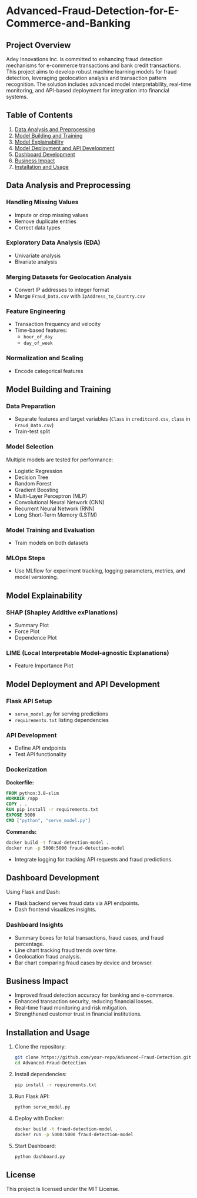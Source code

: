 # Advanced-Fraud-Detection-for-E-Commerce-and-Banking
## Project Overview

Adey Innovations Inc. is committed to enhancing fraud detection mechanisms for e-commerce transactions and bank credit transactions. This project aims to develop robust machine learning models for fraud detection, leveraging geolocation analysis and transaction pattern recognition. The solution includes advanced model interpretability, real-time monitoring, and API-based deployment for integration into financial systems.

## Table of Contents

1. [Data Analysis and Preprocessing](#data-analysis-and-preprocessing)
2. [Model Building and Training](#model-building-and-training)
3. [Model Explainability](#model-explainability)
4. [Model Deployment and API Development](#model-deployment-and-api-development)
5. [Dashboard Development](#dashboard-development)
6. [Business Impact](#business-impact)
7. [Installation and Usage](#installation-and-usage)

## Data Analysis and Preprocessing

### Handling Missing Values

- Impute or drop missing values
- Remove duplicate entries
- Correct data types

### Exploratory Data Analysis (EDA)

- Univariate analysis
- Bivariate analysis

### Merging Datasets for Geolocation Analysis

- Convert IP addresses to integer format
- Merge `Fraud_Data.csv` with `IpAddress_to_Country.csv`

### Feature Engineering

- Transaction frequency and velocity
- Time-based features:
  - `hour_of_day`
  - `day_of_week`

### Normalization and Scaling

- Encode categorical features

## Model Building and Training

### Data Preparation

- Separate features and target variables (`Class` in `creditcard.csv`, `class` in `Fraud_Data.csv`)
- Train-test split

### Model Selection

Multiple models are tested for performance:

- Logistic Regression
- Decision Tree
- Random Forest
- Gradient Boosting
- Multi-Layer Perceptron (MLP)
- Convolutional Neural Network (CNN)
- Recurrent Neural Network (RNN)
- Long Short-Term Memory (LSTM)

### Model Training and Evaluation

- Train models on both datasets

### MLOps Steps

- Use MLflow for experiment tracking, logging parameters, metrics, and model versioning.

## Model Explainability

### SHAP (Shapley Additive exPlanations)

- Summary Plot
- Force Plot
- Dependence Plot

### LIME (Local Interpretable Model-agnostic Explanations)

- Feature Importance Plot

## Model Deployment and API Development

### Flask API Setup

- `serve_model.py` for serving predictions
- `requirements.txt` listing dependencies

### API Development

- Define API endpoints
- Test API functionality

### Dockerization

**Dockerfile:**

```dockerfile
FROM python:3.8-slim
WORKDIR /app
COPY . .
RUN pip install -r requirements.txt
EXPOSE 5000
CMD ["python", "serve_model.py"]
```

**Commands:**

```sh
docker build -t fraud-detection-model .
docker run -p 5000:5000 fraud-detection-model
```

- Integrate logging for tracking API requests and fraud predictions.

## Dashboard Development

Using Flask and Dash:

- Flask backend serves fraud data via API endpoints.
- Dash frontend visualizes insights.

### Dashboard Insights

- Summary boxes for total transactions, fraud cases, and fraud percentage.
- Line chart tracking fraud trends over time.
- Geolocation fraud analysis.
- Bar chart comparing fraud cases by device and browser.

## Business Impact

- Improved fraud detection accuracy for banking and e-commerce.
- Enhanced transaction security, reducing financial losses.
- Real-time fraud monitoring and risk mitigation.
- Strengthened customer trust in financial institutions.

## Installation and Usage

1. Clone the repository:
   ```sh
   git clone https://github.com/your-repo/Advanced-Fraud-Detection.git
   cd Advanced-Fraud-Detection
   ```
2. Install dependencies:
   ```sh
   pip install -r requirements.txt
   ```
3. Run Flask API:
   ```sh
   python serve_model.py
   ```
4. Deploy with Docker:
   ```sh
   docker build -t fraud-detection-model .
   docker run -p 5000:5000 fraud-detection-model
   ```
5. Start Dashboard:
   ```sh
   python dashboard.py
   ```

## License

This project is licensed under the MIT License.

